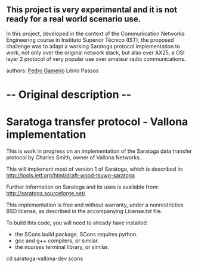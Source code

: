 ## This project is very experimental and it is not ready for a real world scenario use.
In this project, developed in the context of the Communication Networks Engineering course in Instituto Superior Técnico (IST), the proposed challenge was to adapt a working Saratoga protocol implementation to work, not only over the original network stack, but also over AX25, a OSI layer 2 protocol of very popular use over amateur radio communications.

authors:
[Pedro Gameiro](pedro.a.gameiro@tecnico.ulisboa.pt)
Lénio Passos


-- Original description --
===================================================
Saratoga transfer protocol - Vallona implementation
===================================================

This is work in progress on an implementation of the
Saratoga data transfer protocol by Charles Smith,
owner of Vallona Networks.

This will implement most of version 1 of Saratoga,
which is described in:
http://tools.ietf.org/html/draft-wood-tsvwg-saratoga

Further information on Saratoga and its uses is
available from:
http://saratoga.sourceforge.net/

This implementation is free and without warranty,
under a nonrestrictive BSD license, as described in
the accompanying License.txt file.

To build this code, you will need to already have
installed:
- the SCons build package. SCons requires python.
- gcc and g++ compilers, or similar.
- the ncurses terminal library, or similar.

cd saratoga-vallona-dev
scons
